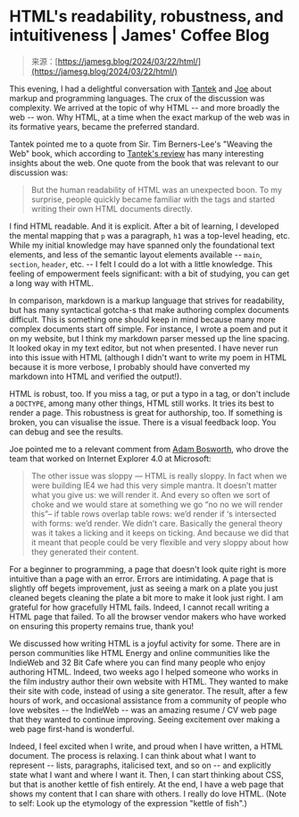 <!--yml
category: 未分类
date: 2024-05-29 12:35:03
-->

# HTML's readability, robustness, and intuitiveness | James' Coffee Blog

> 来源：[https://jamesg.blog/2024/03/22/html/](https://jamesg.blog/2024/03/22/html/)

This evening, I had a delightful conversation with [Tantek](https://tantek.com) and [Joe](https://artlung.com) about markup and programming languages. The crux of the discussion was complexity. We arrived at the topic of why HTML -- and more broadly the web -- won. Why HTML, at a time when the exact markup of the web was in its formative years, became the preferred standard.

Tantek pointed me to a quote from Sir. Tim Berners-Lee's "Weaving the Web" book, which according to [Tantek's review](https://tantek.com/log/2003/0813t1158.html) has many interesting insights about the web. One quote from the book that was relevant to our discussion was:

> But the human readability of HTML was an unexpected boon. To my surprise, people quickly became familiar with the tags and started writing their own HTML documents directly.

I find HTML readable. And it is explicit. After a bit of learning, I developed the mental mapping that `p` was a paragraph, `h1` was a top-level heading, etc. While my initial knowledge may have spanned only the foundational text elements, and less of the semantic layout elements available -- `main`, `section`, `header`, etc. -- I felt I could do a lot with a little knowledge. This feeling of empowerment feels significant: with a bit of studying, you can get a long way with HTML.

In comparison, markdown is a markup language that strives for readability, but has many syntactical gotcha-s that make authoring complex documents difficult. This is something one should keep in mind because many more complex documents start off simple. For instance, I wrote a poem and put it on my website, but I think my markdown parser messed up the line spacing. It looked okay in my text editor, but not when presented. I have never run into this issue with HTML (although I didn't want to write my poem in HTML because it is more verbose, I probably should have converted my markdown into HTML and verified the output!).

HTML is robust, too. If you miss a tag, or put a typo in a tag, or don't include a `DOCTYPE`, among many other things, HTML still works. It tries its best to render a page. This robustness is great for authorship, too. If something is broken, you can visualise the issue. There is a visual feedback loop. You can debug and see the results.

Joe pointed me to a relevant comment from [Adam Bosworth](https://artlung.com/blog/2020/02/19/adam-bosworths-talk-at-2005-mysql-users-conference/), who drove the team that worked on Internet Explorer 4.0 at Microsoft:

> The other issue was sloppy — HTML is really sloppy. In fact when we were building IE4 we had this very simple mantra. It doesn’t matter what you give us: we will render it. And every so often we sort of choke and we would stare at something we go “no no we will render this”– if table rows overlap table rows: we’d render if ‘s intersected with forms: we’d render. We didn’t care. Basically the general theory was it takes a licking and it keeps on ticking. And because we did that it meant that people could be very flexible and very sloppy about how they generated their content.

For a beginner to programming, a page that doesn't look quite right is more intuitive than a page with an error. Errors are intimidating. A page that is slightly off begets improvement, just as seeing a mark on a plate you just cleaned begets cleaning the plate a bit more to make it look just right. I am grateful for how gracefully HTML fails. Indeed, I cannot recall writing a HTML page that failed. To all the browser vendor makers who have worked on ensuring this property remains true, thank you!

We discussed how writing HTML is a joyful activity for some. There are in person communities like HTML Energy and online communities like the IndieWeb and 32 Bit Cafe where you can find many people who enjoy authoring HTML. Indeed, two weeks ago I helped someone who works in the film industry author their own website with HTML. They wanted to make their site with code, instead of using a site generator. The result, after a few hours of work, and occasional assistance from a community of people who love websites -- the IndieWeb -- was an amazing resume / CV web page that they wanted to continue improving. Seeing excitement over making a web page first-hand is wonderful.

Indeed, I feel excited when I write, and proud when I have written, a HTML document. The process is relaxing. I can think about what I want to represent -- lists, paragraphs, italicised text, and so on -- and explicitly state what I want and where I want it. Then, I can start thinking about CSS, but that is another kettle of fish entirely. At the end, I have a web page that shows my content that I can share with others. I really do love HTML. (Note to self: Look up the etymology of the expression "kettle of fish".)